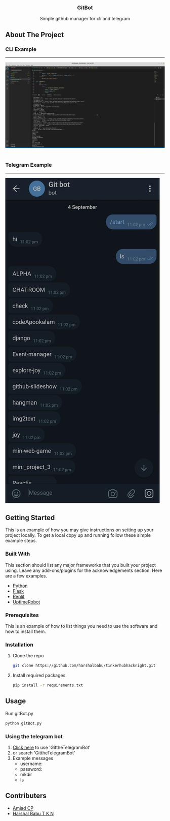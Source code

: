 <h3 align="center">GitBot</h3>

  <p align="center">
    Simple github manager for cli and telegram 
    <br />


<!-- ABOUT THE PROJECT -->
## About The Project
### CLI Example
---
<img src="IMG-20210904-WA0155.jpg" alt="CLI Example">

<br>
<br>

### Telegram Example
---
<img src="IMG-20210904-WA0151.jpg" alt="telegram Example">


<!-- GETTING STARTED -->
## Getting Started

This is an example of how you may give instructions on setting up your project locally.
To get a local copy up and running follow these simple example steps.

### Built With

This section should list any major frameworks that you built your project using. Leave any add-ons/plugins for the acknowledgements section. Here are a few examples.
* [Python](https://www.python.org/)
* [Flask](https://flask.palletsprojects.com/)
* [Replit](https://replit.com/)
* [UptimeRobot](https://uptimerobot.com/)

### Prerequisites

This is an example of how to list things you need to use the software and how to install them.

### Installation

1. Clone the repo
   ```sh
   git clone https://github.com/harshalbabu/tinkerhubhacknight.git
   ```
3. Install required packages
   ```sh
   pip install -r requirements.txt
   ```


<!-- USAGE EXAMPLES -->
## Usage

 Run gitBot.py
   ```sh
   python gitBot.py
   ```

### Using the telegram bot

1. <a href="https://t.me/GITtheTelegramBot">Click here</a> to use 'GittheTelegramBot'
2. or search 'GittheTelegramBot'
3. Example messages 
   - username:<github username>
   - password:<personal access token>
   - mkdir <Name for repository>
   - ls

## Contributers
* [Amjad CP](https://github.com/amjadcp)
* [Harshal Babu T K N](https://github.com/harshalbabu)
